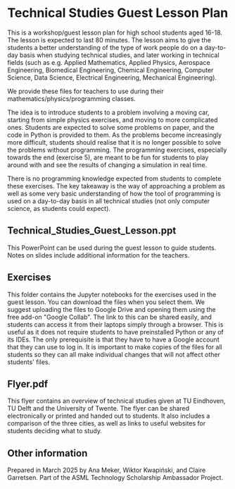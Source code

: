 # Technical Studies Guest Lesson Plan
This is a workshop/guest lesson plan for high school students aged 16-18. The lesson is expected to last 80 minutes. The lesson aims to give the students a better understanding of the type of work people do on a day-to-day basis when studying technical studies, and later working in technical fields (such as e.g. Applied Mathematics, Applied Physics, Aerospace Engineering, Biomedical Engineering, Chemical Engineering, Computer Science, Data Science, Electrical Engineering, Mechanical Engineering).

We provide these files for teachers to use during their mathematics/physics/programming classes.

The idea is to introduce students to a problem involving a moving car, starting from simple physics exercises, and moving to more complicated ones. Students are expected to solve some problems on paper, and the code in Python is provided to them. As the problems become increasingly more difficult, students should realise that it is no longer possible to solve the problems without programming. The programming exercises, especially towards the end (exercise 5), are meant to be fun for students to play around with and see the results of changing a simulation in real time.

There is no programming knowledge expected from students to complete these exercises. The key takeaway is the way of approaching a problem as well as some very basic understanding of how the tool of programming is used on a day-to-day basis in all technical studies (not only computer science, as students could expect).

## Technical_Studies_Guest_Lesson.ppt
This PowerPoint can be used during the guest lesson to guide students. Notes on slides include additional information for the teachers.

## Exercises
This folder contains the Jupyter notebooks for the exercises used in the guest lesson. You can download the files when you select them. We suggest uploading the files to Google Drive and opening them using the free add-on "Google Collab". The link to this can be shared easily, and students can access it from their laptops simply through a browser. This is useful as it does not require students to have preinstalled Python or any of its IDEs. The only prerequisite is that they have to have a Google account that they can use to log in. It is important to make copies of the files for all students so they can all make individual changes that will not affect other students' files.

## Flyer.pdf
This flyer contains an overview of technical studies given at TU Eindhoven, TU Delft and the University of Twente. The flyer can be shared electronically or printed and handed out to students. It also includes a comparison of the three cities, as well as links to useful websites for students deciding what to study.


## Other information
Prepared in March 2025 by Ana Meker, Wiktor Kwapiński, and Claire Garretsen. Part of the ASML Technology Scholarship Ambassador Project.
